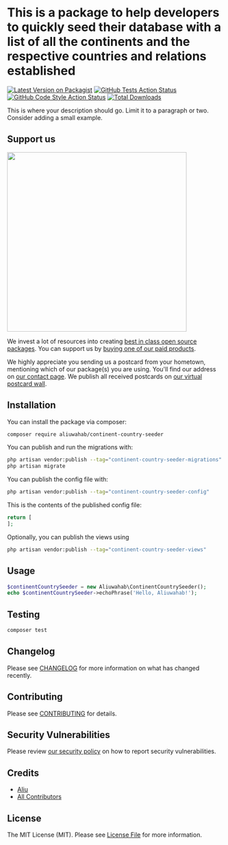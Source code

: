 # This is a package to help developers to quickly seed their database with a list of all the continents and the respective countries and relations established

[![Latest Version on Packagist](https://img.shields.io/packagist/v/aliuwahab/continent-country-seeder.svg?style=flat-square)](https://packagist.org/packages/aliuwahab/continent-country-seeder)
[![GitHub Tests Action Status](https://img.shields.io/github/workflow/status/aliuwahab/continent-country-seeder/run-tests?label=tests)](https://github.com/aliuwahab/continent-country-seeder/actions?query=workflow%3Arun-tests+branch%3Amain)
[![GitHub Code Style Action Status](https://img.shields.io/github/workflow/status/aliuwahab/continent-country-seeder/Check%20&%20fix%20styling?label=code%20style)](https://github.com/aliuwahab/continent-country-seeder/actions?query=workflow%3A"Check+%26+fix+styling"+branch%3Amain)
[![Total Downloads](https://img.shields.io/packagist/dt/aliuwahab/continent-country-seeder.svg?style=flat-square)](https://packagist.org/packages/aliuwahab/continent-country-seeder)

This is where your description should go. Limit it to a paragraph or two. Consider adding a small example.

## Support us

[<img src="https://github-ads.s3.eu-central-1.amazonaws.com/continent-country-seeder.jpg?t=1" width="419px" />](https://spatie.be/github-ad-click/continent-country-seeder)

We invest a lot of resources into creating [best in class open source packages](https://spatie.be/open-source). You can support us by [buying one of our paid products](https://spatie.be/open-source/support-us).

We highly appreciate you sending us a postcard from your hometown, mentioning which of our package(s) you are using. You'll find our address on [our contact page](https://spatie.be/about-us). We publish all received postcards on [our virtual postcard wall](https://spatie.be/open-source/postcards).

## Installation

You can install the package via composer:

```bash
composer require aliuwahab/continent-country-seeder
```

You can publish and run the migrations with:

```bash
php artisan vendor:publish --tag="continent-country-seeder-migrations"
php artisan migrate
```

You can publish the config file with:

```bash
php artisan vendor:publish --tag="continent-country-seeder-config"
```

This is the contents of the published config file:

```php
return [
];
```

Optionally, you can publish the views using

```bash
php artisan vendor:publish --tag="continent-country-seeder-views"
```

## Usage

```php
$continentCountrySeeder = new Aliuwahab\ContinentCountrySeeder();
echo $continentCountrySeeder->echoPhrase('Hello, Aliuwahab!');
```

## Testing

```bash
composer test
```

## Changelog

Please see [CHANGELOG](CHANGELOG.md) for more information on what has changed recently.

## Contributing

Please see [CONTRIBUTING](.github/CONTRIBUTING.md) for details.

## Security Vulnerabilities

Please review [our security policy](../../security/policy) on how to report security vulnerabilities.

## Credits

- [Aliu](https://github.com/aliuwahab)
- [All Contributors](../../contributors)

## License

The MIT License (MIT). Please see [License File](LICENSE.md) for more information.
